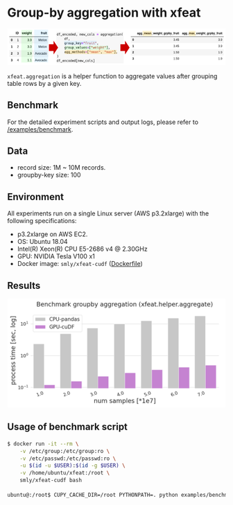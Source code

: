 # Group-by aggregation with xfeat

![xfeat_groupby_agg_image](./aggregation_image.png)

`xfeat.aggregation` is a helper function to aggregate values after grouping table rows by a given key.

## Benchmark

For the detailed experiment scripts and output logs, please refer to [/examples/benchmark](#).

## Data

* record size: 1M ~ 10M records.
* groupby-key size: 100

## Environment

All experiments run on a single Linux server (AWS p3.2xlarge) with the following specifications:

* p3.2xlarge on AWS EC2.
* OS: Ubuntu 18.04
* Intel(R) Xeon(R) CPU E5-2686 v4 @ 2.30GHz
* GPU: NVIDIA Tesla V100 x1
* Docker image: `smly/xfeat-cudf` ([Dockerfile](../examples/benchmark/docker/Dockerfile))

## Results

![](./benchmark_groupby_aggregation.png)

## Usage of benchmark script

```bash
$ docker run -it --rm \
    -v /etc/group:/etc/group:ro \
    -v /etc/passwd:/etc/passwd:ro \
    -u $(id -u $USER):$(id -g $USER) \
    -v /home/ubuntu/xfeat:/root \
    smly/xfeat-cudf bash

ubuntu@:/root$ CUPY_CACHE_DIR=/root PYTHONPATH=. python examples/benchmark/feature_aggregation.py
```
